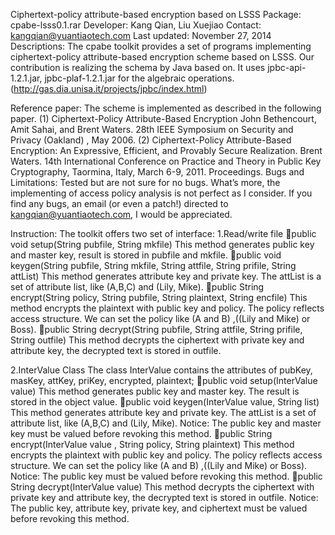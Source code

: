 Ciphertext-policy attribute-based encryption based on LSSS
Package: cpabe-lsss0.1.rar
Developer: Kang Qian, Liu Xuejiao
Contact: kangqian@yuantiaotech.com 
Last updated: November 27, 2014
Descriptions: 
The cpabe toolkit provides a set of programs implementing ciphertext-policy attribute-based encryption scheme based on LSSS. Our contribution is realizing the schema by Java based on. It uses jpbc-api-1.2.1.jar, jpbc-plaf-1.2.1.jar for the algebraic operations. (http://gas.dia.unisa.it/projects/jpbc/index.html)

Reference paper:
The scheme is implemented as described in the following paper. 
(1) Ciphertext-Policy Attribute-Based Encryption 
John Bethencourt, Amit Sahai, and Brent Waters. 28th IEEE Symposium on Security and Privacy (Oakland) , May 2006. 
(2) Ciphertext-Policy Attribute-Based Encryption: An Expressive, Efficient, and Provably 	Secure Realization. Brent Waters. 14th International Conference on Practice and Theory in Public Key Cryptography, Taormina, Italy, March 6-9, 2011. Proceedings.
Bugs and Limitations:
Tested but are not sure for no bugs. What’s more, the implementing of access policy analysis is not perfect as I consider. If you find any bugs, an email (or even a patch!) directed to kangqian@yuantiaotech.com, I would be appreciated.

Instruction:
The toolkit offers two set of interface:
1.Read/write file
public void setup(String pubfile, String mkfile)
This method generates public key and master key, result is stored in pubfile and mkfile.
public void keygen(String pubfile, String mkfile, String attfile, String prifile, String attList)
This method generates attribute key and private key. The attList is a set of attribute list, like (A,B,C) and (Lily, Mike).
public String encrypt(String policy, String pubfile, String plaintext, String encfile)
This method encrypts the plaintext with public key and policy. The policy reflects access structure. We can set the policy like (A and B) ,((Lily and Mike) or Boss).
public String decrypt(String pubfile, String attfile, String prifile, String outfile)
	This method decrypts the ciphertext with private key and attribute key, the decrypted text is stored in outfile.

2.InterValue Class
The class InterValue contains the attributes of pubKey, masKey, attKey, priKey, encrypted, plaintext;
public void setup(InterValue value)
This method generates public key and master key. The result is stored in the object value.
public void keygen(InterValue value, String list)
	This method generates attribute key and private key. The attList is a set of attribute list, like (A,B,C) and (Lily, Mike).
Notice: The public key and master key must be valued before revoking this method.
public String encrypt(InterValue value , String policy, String plaintext)
This method encrypts the plaintext with public key and policy. The policy reflects access structure. We can set the policy like (A and B) ,((Lily and Mike) or Boss). 
Notice: The public key must be valued before revoking this method.
public String decrypt(InterValue value)
	This method decrypts the ciphertext with private key and attribute key, the decrypted text is stored in outfile.
Notice: The public key, attribute key, private key, and ciphertext must be valued before revoking this method.
